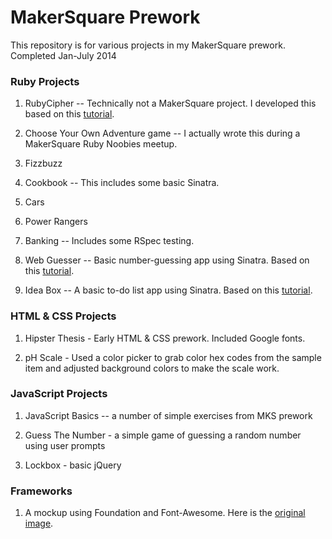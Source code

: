 # MakerSquare Prework

This repository is for various projects in my MakerSquare prework.  Completed Jan-July 2014

### Ruby Projects

1. RubyCipher -- Technically not a MakerSquare project.  I developed this based on this [tutorial](http://tutorials.jumpstartlab.com/projects/encryptor.html).

2. Choose Your Own Adventure game -- I actually wrote this during a MakerSquare Ruby Noobies meetup.

3.  Fizzbuzz

4. Cookbook -- This includes some basic Sinatra.

5. Cars

6. Power Rangers

7. Banking -- Includes some RSpec testing.

8. Web Guesser -- Basic number-guessing app using Sinatra. Based on this [tutorial](http://tutorials.jumpstartlab.com/projects/web_guesser.html).

9. Idea Box -- A basic to-do list app using Sinatra.  Based on this [tutorial](http://tutorials.jumpstartlab.com/projects/idea_box.html).

### HTML & CSS Projects

1. Hipster Thesis - Early HTML & CSS prework.  Included Google fonts.

2.  pH Scale - Used a color picker to grab color hex codes from the sample item and adjusted background colors to make the scale work.

### JavaScript Projects

1. JavaScript Basics -- a number of simple exercises from MKS prework

2. Guess The Number - a simple game of guessing a random number using user prompts

3. Lockbox - basic jQuery

### Frameworks

1.  A mockup using Foundation and Font-Awesome.  Here is the [original image](http://s17.postimg.org/j9x0igbjz/eterna.jpg).
